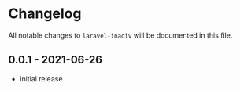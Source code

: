 # Changelog

All notable changes to `laravel-inadiv` will be documented in this file.

## 0.0.1 - 2021-06-26

- initial release
